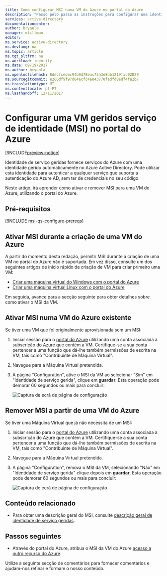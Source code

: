 ```yaml
---
title: Como configurar MSI numa VM do Azure no portal do Azure
description: "Passo pelo passo as instruções para configurar uma identidade de serviço geridas (MSI) na VM do Azure, utilizando o portal do Azure."
services: active-directory
documentationcenter: 
author: bryanla
manager: mtillman
editor: 
ms.service: active-directory
ms.devlang: na
ms.topic: article
ms.tgt_pltfrm: na
ms.workload: identity
ms.date: 09/19/2017
ms.author: bryanla
ms.openlocfilehash: 8decfcedec94b9d78eac73a3e8db1219fac02029
ms.sourcegitcommit: e266df9f97d04acfc4a843770fadfd8edf4fa2b7
ms.translationtype: MT
ms.contentlocale: pt-PT
ms.lasthandoff: 12/11/2017
---
```

# <a name="configure-a-vm-managed-service-identity-msi-using-the-azure-portal"></a>Configurar uma VM geridos serviço de identidade (MSI) no portal do Azure

[!INCLUDE[preview-notice](../../includes/active-directory-msi-preview-notice.md)]

Identidade de serviço geridas fornece serviços do Azure com uma identidade gerido automaticamente no Azure Active Directory. Pode utilizar esta identidade para autenticar a qualquer serviço que suporta a autenticação do Azure AD, sem ter de credenciais no seu código. 

Neste artigo, irá aprender como ativar e remover MSI para uma VM do Azure, utilizando o portal do Azure.

## <a name="prerequisites"></a>Pré-requisitos

[!INCLUDE [msi-qs-configure-prereqs](../../includes/active-directory-msi-qs-configure-prereqs.md)]

## <a name="enable-msi-during-creation-of-an-azure-vm"></a>Ativar MSI durante a criação de uma VM do Azure

A partir do momento desta redação, permitir MSI durante a criação de uma VM no portal do Azure não é suportada. Em vez disso, consulte um dos seguintes artigos de início rápido de criação de VM para criar primeiro uma VM:

- [Criar uma máquina virtual do Windows com o portal do Azure](../virtual-machines/windows/quick-create-portal.md#create-virtual-machine)
- [Criar uma máquina virtual Linux com o portal do Azure](../virtual-machines/linux/quick-create-portal.md#create-virtual-machine)  

Em seguida, avance para a secção seguinte para obter detalhes sobre como ativar o MSI da VM.

## <a name="enable-msi-on-an-existing-azure-vm"></a>Ativar MSI numa VM do Azure existente

Se tiver uma VM que foi originalmente aprovisionada sem um MSI:

1. Iniciar sessão para o [portal do Azure](https://portal.azure.com) utilizando uma conta associada à subscrição do Azure que contém a VM. Certifique-se a sua conta pertencer a uma função que dá-lhe também permissões de escrita na VM, tais como "Contribuinte de Máquina Virtual".

2. Navegue para a Máquina Virtual pretendida.

2. A página "Configuration", ative o MSI da VM ao selecionar "Sim" em "Identidade de serviço gerida", clique em **guardar**. Esta operação pode demorar 60 segundos ou mais para concluir:

   ![Captura de ecrã de página de configuração](./media/msi-qs-configure-portal-windows-vm/create-windows-vm-portal-configuration-blade.png)  

## <a name="remove-msi-from-an-azure-vm"></a>Remover MSI a partir de uma VM do Azure

Se tiver uma Máquina Virtual que já não necessita de um MSI:

1. Iniciar sessão para o [portal do Azure](https://portal.azure.com) utilizando uma conta associada à subscrição do Azure que contém a VM. Certifique-se a sua conta pertencer a uma função que dá-lhe também permissões de escrita na VM, tais como "Contribuinte de Máquina Virtual".

2. Navegue para a Máquina Virtual pretendida.

3. A página "Configuration", remova o MSI da VM, selecionando "Não" em "Identidade de serviço gerida" clique depois em **guardar**. Esta operação pode demorar 60 segundos ou mais para concluir:

   ![Captura de ecrã de página de configuração](./media/msi-qs-configure-portal-windows-vm/create-windows-vm-portal-configuration-blade-disable.png)  

## <a name="related-content"></a>Conteúdo relacionado

- Para obter uma descrição geral do MSI, consulte [descrição geral de identidade de serviço geridas](msi-overview.md).

## <a name="next-steps"></a>Passos seguintes

- Através do portal do Azure, atribua o MSI da VM do Azure [acesso a outro recurso do Azure](msi-howto-assign-access-portal.md).

Utilize a seguinte secção de comentários para fornecer comentários e ajudam-nos refinar e formam o nosso conteúdo.
